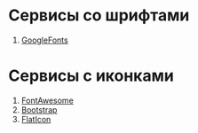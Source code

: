 # Сервисы со шрифтами
1.  [GoogleFonts](https://fonts.google.com/)

# Сервисы с иконками
1.  [FontAwesome](https://fontawesome.com/)
2.  [Bootstrap](https://icons.bootstrap-4.ru/)
3.  [FlatIcon](https://www.flaticon.com/)
